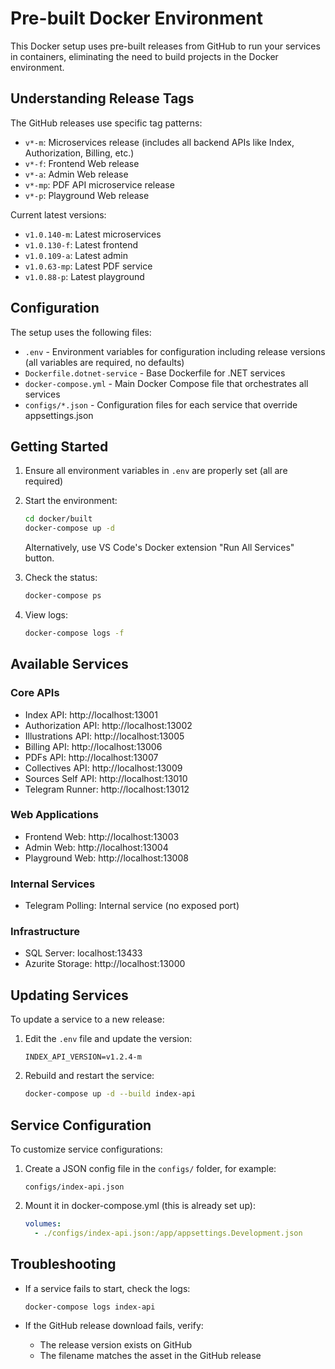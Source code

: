 # Pre-built Docker Environment

This Docker setup uses pre-built releases from GitHub to run your services in containers, eliminating the need to build projects in the Docker environment.

## Understanding Release Tags

The GitHub releases use specific tag patterns:

- `v*-m`: Microservices release (includes all backend APIs like Index, Authorization, Billing, etc.)
- `v*-f`: Frontend Web release
- `v*-a`: Admin Web release
- `v*-mp`: PDF API microservice release
- `v*-p`: Playground Web release

Current latest versions:
- `v1.0.140-m`: Latest microservices
- `v1.0.130-f`: Latest frontend
- `v1.0.109-a`: Latest admin
- `v1.0.63-mp`: Latest PDF service
- `v1.0.88-p`: Latest playground

## Configuration

The setup uses the following files:

- `.env` - Environment variables for configuration including release versions (all variables are required, no defaults)
- `Dockerfile.dotnet-service` - Base Dockerfile for .NET services
- `docker-compose.yml` - Main Docker Compose file that orchestrates all services
- `configs/*.json` - Configuration files for each service that override appsettings.json

## Getting Started

1. Ensure all environment variables in `.env` are properly set (all are required)

2. Start the environment:
   ```bash
   cd docker/built
   docker-compose up -d
   ```
   
   Alternatively, use VS Code's Docker extension "Run All Services" button.

3. Check the status:
   ```bash
   docker-compose ps
   ```

4. View logs:
   ```bash
   docker-compose logs -f
   ```

## Available Services

### Core APIs
- Index API: http://localhost:13001
- Authorization API: http://localhost:13002
- Illustrations API: http://localhost:13005
- Billing API: http://localhost:13006
- PDFs API: http://localhost:13007
- Collectives API: http://localhost:13009
- Sources Self API: http://localhost:13010
- Telegram Runner: http://localhost:13012

### Web Applications
- Frontend Web: http://localhost:13003
- Admin Web: http://localhost:13004
- Playground Web: http://localhost:13008

### Internal Services
- Telegram Polling: Internal service (no exposed port)

### Infrastructure
- SQL Server: localhost:13433
- Azurite Storage: http://localhost:13000

## Updating Services

To update a service to a new release:

1. Edit the `.env` file and update the version:
   ```
   INDEX_API_VERSION=v1.2.4-m
   ```

2. Rebuild and restart the service:
   ```bash
   docker-compose up -d --build index-api
   ```

## Service Configuration

To customize service configurations:

1. Create a JSON config file in the `configs/` folder, for example:
   ```
   configs/index-api.json
   ```

2. Mount it in docker-compose.yml (this is already set up):
   ```yaml
   volumes:
     - ./configs/index-api.json:/app/appsettings.Development.json
   ```

## Troubleshooting

- If a service fails to start, check the logs:
  ```bash
  docker-compose logs index-api
  ```

- If the GitHub release download fails, verify:
  - The release version exists on GitHub
  - The filename matches the asset in the GitHub release 